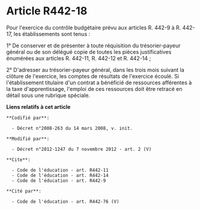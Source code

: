 # Article R442-18

Pour l'exercice du contrôle budgétaire prévu aux articles R. 442-9 à R. 442-17, les établissements sont tenus : 

1° De conserver et de présenter à toute réquisition du trésorier-payeur général ou de son délégué copie de toutes les pièces
justificatives énumérées aux articles R. 442-11, R. 442-12 et R. 442-14 ; 

2° D'adresser au trésorier-payeur général, dans les trois mois suivant la clôture de l'exercice, les comptes de résultats de
l'exercice écoulé. Si l'établissement titulaire d'un contrat a bénéficié de ressources afférentes à la taxe d'apprentissage,
l'emploi de ces ressources doit être retracé en détail sous une rubrique spéciale.

**Liens relatifs à cet article**

	**Codifié par**:

	  - Décret n°2008-263 du 14 mars 2008, v. init.

	**Modifié par**:

	  - Décret n°2012-1247 du 7 novembre 2012 - art. 2 (V)

	**Cite**:

	  - Code de l'éducation - art. R442-11
	  - Code de l'éducation - art. R442-14
	  - Code de l'éducation - art. R442-9

	**Cité par**:

	  - Code de l'éducation - art. R442-76 (V)
